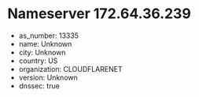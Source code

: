 # Nameserver 172.64.36.239

* as_number: 13335
* name: Unknown
* city: Unknown
* country: US
* organization: CLOUDFLARENET
* version: Unknown
* dnssec: true
